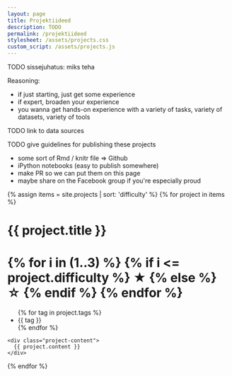 ```yaml
---
layout: page
title: Projektiideed
description: TODO
permalink: /projektiideed
stylesheet: /assets/projects.css
custom_script: /assets/projects.js
---
```


TODO sissejuhatus: miks teha

Reasoning:
* if just starting, just get some experience
* if expert, broaden your experience
* you wanna get hands-on experience with a variety of tasks, variety of datasets, variety of tools

TODO link to data sources

TODO give guidelines for publishing these projects
* some sort of Rmd / knitr file => Github
* iPython notebooks (easy to publish somewhere)
* make PR so we can put them on this page
* maybe share on the Facebook group if you're especially proud


{% assign items = site.projects | sort: 'difficulty' %}
{% for project in items %}
<div class="project">
	<div class="project-meta">
	<h1 class="project-title">{{ project.title }}</h1>
	<!-- Project difficulty -->
	<h1 class="project-difficulty">
		{% for i in (1..3) %}
			{% if i <= project.difficulty %}
				<span>★</span>
			{% else %}
				<span>☆</span>
			{% endif %}
		{% endfor %}
	</h1>
	<!-- Project tags -->
	<ul class="project-tags">
		{% for tag in project.tags %}
		<li> {{ tag }} </li>
		{% endfor %}
	</ul>
	</div>

	<div class="project-content">
	  {{ project.content }}
	</div>
</div>

{% endfor %}